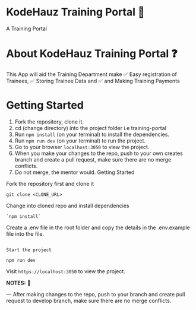 # KodeHauz Training Portal 🎯

A Training Portal 

# About KodeHauz Training Portal ❓

This App will aid the Training Department make ✅ Easy registration of Trainees, ✅ Storing Trainee Data and ✅ and Making Training Payments

# Getting Started

1. Fork the repository, clone it.
2. cd (change directory) into the project folder i.e training-portal
3. Run `npm install` (on your terminal) to install the dependencies.
4. Run `npm run dev` (on your terminal) to run the project.
5. Go to your browser `localhost:3050` to view the project.
6. When you make your changes to the repo, push to your own creates branch and create a pull request, make sure there are no merge conflicts.
7. Do not merge, the mentor would.
   Getting Started

Fork the repository first and clone it

```
git clone <CLONE_URL>
```

Change into cloned repo and install dependencies

```
`npm install`
```

Create a .env file in the root folder and copy the details in the .env.example file into the file. 

```

Start the project
```

`npm run dev`

Visit `https://localhost:3050` to view the project.

**NOTES:** 🙏

&mdash; After making changes to the repo, push to your branch and create pull request to develop branch, make sure there are no merge conflicts.

